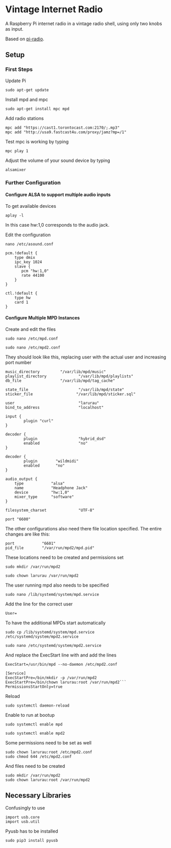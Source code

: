 # Vintage Internet Radio

A Raspberry Pi internet radio in a vintage radio shell, using only two knobs as input.

Based on [pi-radio](https://github.com/blogmywiki/pi-radio/tree/master).

## Setup

### First Steps

Update Pi
```
sudo apt-get update
```

Install mpd and mpc
```
sudo apt-get install mpc mpd
```

Add radio stations
```
mpc add "https://cast1.torontocast.com:2170/;.mp3"
mpc add "http://usa9.fastcast4u.com/proxy/jamz?mp=/1"
```

Test mpc is working by typing
```
mpc play 1
```
Adjust the volume of your sound device by typing
```
alsamixer
```

### Further Configuration

#### Configure ALSA to support multiple audio inputs

To get available devices
```
aplay -l
```
In this case hw:1,0 corresponds to the audio jack.

Edit the configuration
```
nano /etc/asound.conf
```
```
pcm.!default {
    type dmix
    ipc_key 1024
    slave {
       pcm "hw:1,0"
       rate 44100
    }
}

ctl.!default {
    type hw
    card 1
}
```

#### Configure Multiple MPD Instances

Create and edit the files
```
sudo nano /etc/mpd.conf
```
```
sudo nano /etc/mpd2.conf
```

They should look like this, replacing user with the actual user and increasing port number
```
music_directory         "/var/lib/mpd/music"
playlist_directory              "/var/lib/mpd/playlists"
db_file                 "/var/lib/mpd/tag_cache"

state_file                      "/var/lib/mpd/state"
sticker_file                   "/var/lib/mpd/sticker.sql"

user                            "larurau"
bind_to_address                 "localhost"

input {
        plugin "curl"
}

decoder {
        plugin                  "hybrid_dsd"
        enabled                 "no"
}

decoder {
        plugin        "wildmidi"
        enabled       "no"
}

audio_output {
    type            "alsa"
    name            "Headphone Jack"
    device          "hw:1,0"
    mixer_type      "software"
}

filesystem_charset              "UTF-8"

port "6600"
```

The other configurations also need there file location specified. 
The entire changes are like this:
```
port            "6601"
pid_file        "/var/run/mpd2/mpd.pid"
```

These locations need to be created and permissions set

```
sudo mkdir /var/run/mpd2
```

```
sudo chown larurau /var/run/mpd2
```

The user running mpd also needs to be specified
```
sudo nano /lib/systemd/system/mpd.service
```
Add the line for the correct user
```
User=
```

To have the additional MPDs start automatically
```
sudo cp /lib/systemd/system/mpd.service /etc/systemd/system/mpd2.service
```
```
sudo nano /etc/systemd/system/mpd2.service
```
And replace the ExecStart line with and add the lines
```
ExecStart=/usr/bin/mpd --no-daemon /etc/mpd2.conf
```
```
[Service]
ExecStartPre=/bin/mkdir -p /var/run/mpd2
ExecStartPre=/bin/chown larurau:root /var/run/mpd2```
PermissionsStartOnly=true
```
Reload
```
sudo systemctl daemon-reload
```
Enable to run at bootup
```
sudo systemctl enable mpd
```
```
sudo systemctl enable mpd2
```

Some permissions need to be set as well
```
sudo chown larurau:root /etc/mpd2.conf
sudo chmod 644 /etc/mpd2.conf
```
And files need to be created
```
sudo mkdir /var/run/mpd2
sudo chown larurau:root /var/run/mpd2
```

## Necessary Libraries

Confusingly to use 
```
import usb.core
import usb.util
```
Pyusb has to be installed
```
sudo pip3 install pyusb
```